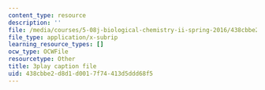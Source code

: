 ```yaml
---
content_type: resource
description: ''
file: /media/courses/5-08j-biological-chemistry-ii-spring-2016/438cbbe2d8d1d0017f74413d5ddd68f5_3cwTBMI346I.srt
file_type: application/x-subrip
learning_resource_types: []
ocw_type: OCWFile
resourcetype: Other
title: 3play caption file
uid: 438cbbe2-d8d1-d001-7f74-413d5ddd68f5
---
```

